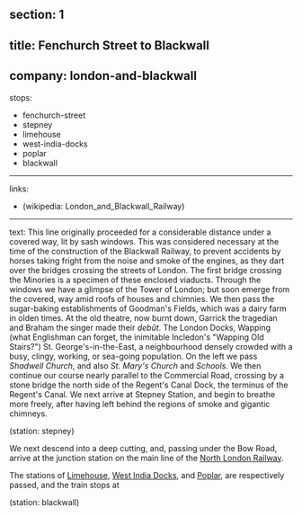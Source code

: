 section: 1
----
title: Fenchurch Street to Blackwall
----
company: london-and-blackwall
----
stops:
- fenchurch-street
- stepney
- limehouse
- west-india-docks
- poplar
- blackwall
----
links:
- (wikipedia: London_and_Blackwall_Railway)
----
text: This line originally proceeded for a considerable distance under a covered way, lit by sash windows. This was considered necessary at the time of the construction of the Blackwall Railway, to prevent accidents by horses taking fright from the noise and smoke of the engines, as they dart over the bridges crossing the streets of London. The first bridge crossing the Minories is a specimen of these enclosed viaducts. Through the windows we have a glimpse of the Tower of London; but soon emerge from the covered, way amid roofs of houses and chimnies. We then pass the sugar-baking establishments of Goodman's Fields, which was a dairy farm in olden times. At the old theatre, now burnt down, Garrick the tragedian and Braham the singer made their *debût*. The London Docks, Wapping (what Englishman can forget, the inimitable Incledon's "Wapping Old Stairs?") St. George's-in-the-East, a neighbourhood densely crowded with a busy, clingy, working, or sea-going population. On the left we pass *Shadwell Church*, and also *St. Mary's Church* and *Schools*. We then continue our course nearly parallel to the Commercial Road, crossing by a stone bridge the north side of the Regent's Canal Dock, the terminus of the Regent's Canal. We next arrive at Stepney Station, and begin to breathe more freely, after having left behind the regions of smoke and gigantic chimneys.

(station: stepney)

We next descend into a deep cutting, and, passing under the Bow Road, arrive at the junction station on the main line of the [North London Railway](/routes/fenchurch-street-to-chalk-farm).

The stations of [Limehouse](/stations/limehouse), [West India Docks](/stations/west-india-docks), and [Poplar](/stations/poplar), are respectively passed, and the train stops at

(station: blackwall)
